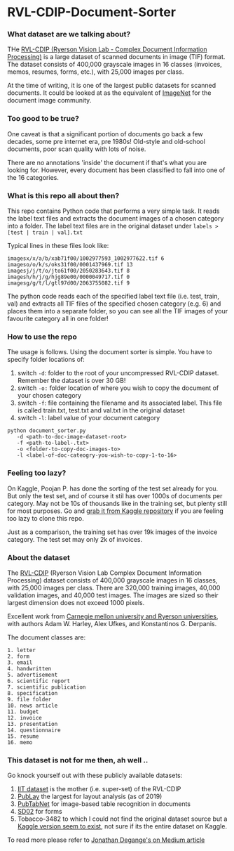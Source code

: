 # RVL-CDIP-Document-Sorter

### What dataset are we talking about?  
THe [RVL-CDIP (Ryerson Vision Lab - Complex Document Information Processing)](https://www.cs.cmu.edu/~aharley/rvl-cdip/) is a large dataset of scanned documents in image (TIF) format. The dataset consists of 400,000 grayscale images in 16 classes (invoices, memos, resumes, forms, etc.), with 25,000 images per class. 

At the time of writing, it is one of the largest public datasets for scanned documents. It could be looked at as the equivalent of [ImageNet](http://www.image-net.org/) for the document image community. 

### Too good to be true? 
One caveat is that a significant portion of documents go back a few decades, some pre internet era, pre 1980s! Old-style and old-school documents, poor scan quality with lots of noise. 

There are no annotations 'inside' the document if that's what you are looking for. However, every document has been classified to fall into one of the 16 categories. 

### What is this repo all about then? 
This repo contains Python code that performs a very simple task. It reads the label text files and extracts the document images of a chosen category into a folder. The label text files are in the original dataset under ```labels > [test | train | val].txt```

Typical lines in these files look like: 

```
imagesx/x/a/b/xab71f00/1002977593_1002977622.tif 6
imageso/o/k/s/oks31f00/0001437969.tif 13
imagesj/j/t/o/jto61f00/2050283643.tif 8
imagesh/h/j/g/hjg89e00/0000049717.tif 0
imagesg/g/t/l/gtl97d00/2063755082.tif 9
```

The python code reads each of the specified label text file (i.e. test, train, val) and extracts all TIF files of the specified chosen category (e.g. 6) and places them into a separate folder, so you can see all the TIF images of your favourite category all in one folder! 

### How to use the repo

The usage is follows. Using the document sorter is simple. You have to specify folder locations of:

  1. switch ```-d```: folder to the root of your uncompressed RVL-CDIP dataset. Remember the dataset is over 30 GB! 
  2. switch ```-o:``` folder location of where you wish to copy the document of your chosen category 
  3. switch ```-f```: file containing the filename and its associated label. This file is called train.txt, test.txt and val.txt in the original dataset
  4. switch ```-l```: label value of your document category 
```
python document_sorter.py 
   -d <path-to-doc-image-dataset-root> 
   -f <path-to-label-.txt> 
   -o <folder-to-copy-doc-images-to> 
   -l <label-of-doc-cateogry-you-wish-to-copy-1-to-16>
```

### Feeling too lazy? 
On Kaggle, Poojan P. has done the sorting of the test set already for you. But only the test set, and of course it stil has over 1000s of documents per category. May not be 10s of thousands like in the training set, but plenty still for most purposes. Go and [grab it from Kaggle repository](https://www.kaggle.com/pdavpoojan/the-rvlcdip-dataset-test) if you are feeling too lazy to clone this repo. 

Just as a comparison, the training set has over 19k images of the invoice category. The test set may only 2k of invoices. 

### About the dataset 
The [RVL-CDIP](https://www.cs.cmu.edu/~aharley/rvl-cdip/) (Ryerson Vision Lab Complex Document Information Processing) dataset consists of 400,000 grayscale images in 16 classes, with 25,000 images per class. There are 320,000 training images, 40,000 validation images, and 40,000 test images. The images are sized so their largest dimension does not exceed 1000 pixels. 

Excellent work from [Carnegie mellon university and Ryerson universities](https://www.cs.cmu.edu/~aharley/rvl-cdip/), with authors Adam W. Harley, Alex Ufkes, and Konstantinos G. Derpanis. 

The document classes are: 
```
1. letter
2. form
3. email
4. handwritten
5. advertisement
6. scientific report
7. scientific publication
8. specification
9. file folder
10. news article
11. budget
12. invoice
13. presentation
14. questionnaire
15. resume
16. memo
```
### This dataset is not for me then, ah well ..  

Go knock yourself out with these publicly available datasets: 

1. [IIT dataset](https://ir.nist.gov/cdip/README.txt) is the mother (i.e. super-set) of the RVL-CDIP
2. [PubLay](https://arxiv.org/abs/1908.07836) the largest for layout analysis (as of 2019)
3. [PubTabNet](https://github.com/ibm-aur-nlp/PubTabNet) for image-based table recognition in documents 
4. [SD02](https://www.nist.gov/srd/nist-special-database-2) for forms 
5. Tobacco-3482 to which I could not find the original dataset source but a [Kaggle version seem to exist](https://www.kaggle.com/patrickaudriaz/tobacco3482jpg), not sure if its the entire dataset on Kaggle.

To read more please refer to [Jonathan Degange's on Medium article](https://medium.com/@jdegange85/document-image-datasets-b7f8df01010d)



